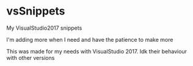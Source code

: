 # vsSnippets
My VisualStudio2017 snippets

I'm adding more when I need and have the patience to make more

This was made for my needs with VisualStudio 2017. Idk their behaviour with other versions
